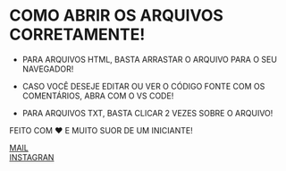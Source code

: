 # COMO ABRIR OS ARQUIVOS CORRETAMENTE! 

- PARA ARQUIVOS HTML, BASTA ARRASTAR O ARQUIVO PARA O SEU NAVEGADOR! 
- CASO VOCÊ DESEJE EDITAR OU VER O CÓDIGO FONTE COM OS COMENTÁRIOS, ABRA COM O VS CODE!

- PARA ARQUIVOS TXT, BASTA CLICAR 2 VEZES SOBRE O ARQUIVO! 

FEITO COM ❤️ E MUITO SUOR DE UM INICIANTE!

[MAIL](mailto:CARECSNAY1@GMAIL.COM) <br>
[INSTAGRAN](https://www.instagram.com/_bruno.benicio/)
